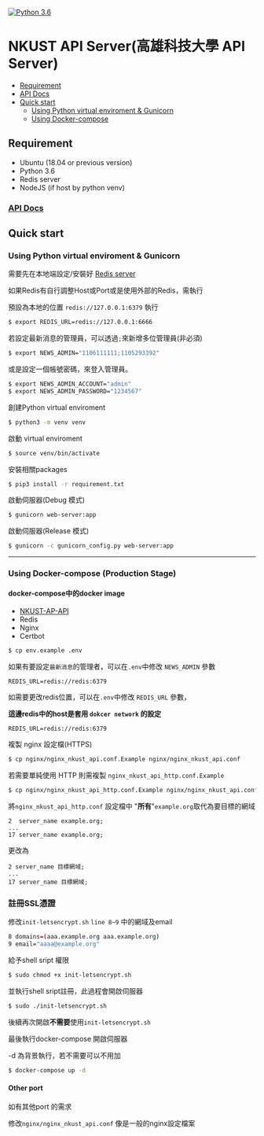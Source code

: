 [![Python 3.6](https://img.shields.io/badge/python-3.6-blue.svg)](https://www.python.org/downloads/release/python-360/)


 NKUST API Server(高雄科技大學 API Server)
==========
* [Requirement](#requirement)
* [API Docs](#api-docs)
* [Quick start](#quick-start)
   * [Using Python virtual enviroment & Gunicorn](#using-python-virtual-enviroment-&-gunicorn)
   * [Using Docker-compose](#using-docker-compose)
     

Requirement
---
- Ubuntu (18.04 or previous version)
- Python 3.6
- Redis server
- NodeJS (if host by python venv)

### [API Docs](https://github.com/NKUST-ITC/NKUST-AP-API/tree/master/docs)



Quick start
---
### Using Python virtual enviroment & Gunicorn

需要先在本地端設定/安裝好 [Redis server](https://redis.io/)

如果Redis有自行調整Host或Port或是使用外部的Redis，需執行

預設為本地的位置 `redis://127.0.0.1:6379` 執行

```bash
$ export REDIS_URL=redis://127.0.0.1:6666
```

若設定最新消息的管理員，可以透過`;`來新增多位管理員(非必須)

```bash
$ export NEWS_ADMIN="1106111111;1105293392"
```

或是設定一個帳號密碼，來登入管理員。

```bash
$ export NEWS_ADMIN_ACCOUNT="admin"
$ export NEWS_ADMIN_PASSWORD="1234567"
```

創建Python virtual enviroment

```bash
$ python3 -m venv venv
```

啟動 virtual enviroment

```bash
$ source venv/bin/activate
```

安裝相關packages

```bash
$ pip3 install -r requirement.txt
```

啟動伺服器(Debug 模式)

```bash
$ gunicorn web-server:app
```

啟動伺服器(Release 模式)

```bash
$ gunicorn -c gunicorn_config.py web-server:app
```

---



### Using Docker-compose (Production Stage)

#### docker-compose中的docker image

* [NKUST-AP-API](https://cloud.docker.com/u/nkustitc/repository/docker/nkustitc/nkust-ap-api/general)
* Redis
* Nginx
* Certbot



```bash
$ cp env.example .env
```

如果有要設定`最新消息`的管理者，可以在`.env`中修改 `NEWS_ADMIN` 參數

```
REDIS_URL=redis://redis:6379
```

如需要更改redis位置，可以在`.env`中修改 `REDIS_URL` 參數，

**這邊redis中的host是套用 `dokcer network` 的設定**

```
REDIS_URL=redis://redis:6379
```

複製 nginx 設定檔(HTTPS)

```bash
$ cp nginx/nginx_nkust_api.conf.Example nginx/nginx_nkust_api.conf
```

若需要單純使用 HTTP 則需複製 `nginx_nkust_api_http.conf.Example`

```bash
$ cp nginx/nginx_nkust_api_http.conf.Example nginx/nginx_nkust_api.conf
```

將`nginx_nkust_api_http.conf` 設定檔中 "**所有**"`example.org`取代為要目標的網域

```
2  server_name example.org;
...
17 server_name example.org;
```
更改為
```
2 server_name 目標網域;
...
17 server_name 目標網域;
```

### 註冊SSL憑證

修改`init-letsencrypt.sh` `line 8~9` 中的網域及email

```bash
8 domains=(aaa.example.org aaa.example.org)
9 email="aaaa@example.org" 
```

給予shell sript 權限

```bash
$ sudo chmod +x init-letsencrypt.sh
```

並執行shell sript註冊，此過程會開啟伺服器

```bash
$ sudo ./init-letsencrypt.sh
```

後續再次開啟**不需要**使用`init-letsencrypt.sh` 

最後執行docker-compose 開啟伺服器

-d 為背景執行，若不需要可以不用加

```bash
$ docker-compose up -d 
```

#### Other port 

如有其他port 的需求

修改`nginx/nginx_nkust_api.conf` 像是一般的nginx設定檔案